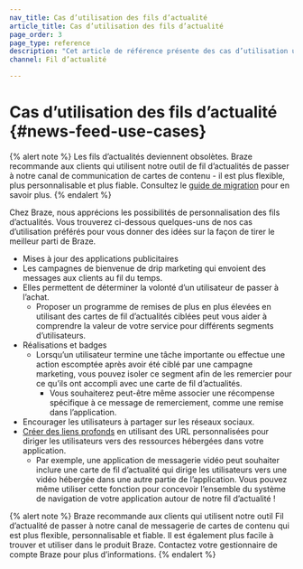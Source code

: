 ```yaml
---
nav_title: Cas d’utilisation des fils d’actualité
article_title: Cas d’utilisation des fils d’actualité
page_order: 3
page_type: reference
description: "Cet article de référence présente des cas d’utilisation utiles pour les fils d’actualité."
channel: Fil d’actualité

---
```


# Cas d’utilisation des fils d’actualité {#news-feed-use-cases}

{% alert note %}
Les fils d’actualités deviennent obsolètes. Braze recommande aux clients qui utilisent notre outil de fil d’actualités de passer à notre canal de communication de cartes de contenu - il est plus flexible, plus personnalisable et plus fiable. Consultez le [guide de migration]({{site.baseurl}}/user_guide/message_building_by_channel/content_cards/migrating_from_news_feed/) pour en savoir plus.
{% endalert %}

Chez Braze, nous apprécions les possibilités de personnalisation des fils d’actualités. Vous trouverez ci-dessous quelques-uns de nos cas d’utilisation préférés pour vous donner des idées sur la façon de tirer le meilleur parti de Braze.

- Mises à jour des applications publicitaires
- Les campagnes de bienvenue de drip marketing qui envoient des messages aux clients au fil du temps.
- Elles permettent de déterminer la volonté d’un utilisateur de passer à l’achat.
  - Proposer un programme de remises de plus en plus élevées en utilisant des cartes de fil d’actualités ciblées peut vous aider à comprendre la valeur de votre service pour différents segments d’utilisateurs.
- Réalisations et badges
  - Lorsqu’un utilisateur termine une tâche importante ou effectue une action escomptée après avoir été ciblé par une campagne marketing, vous pouvez isoler ce segment afin de les remercier pour ce qu’ils ont accompli avec une carte de fil d’actualités.
    - Vous souhaiterez peut-être même associer une récompense spécifique à ce message de remerciement, comme une remise dans l’application.
- Encourager les utilisateurs à partager sur les réseaux sociaux.
- [Créer des liens profonds][1] en utilisant des URL personnalisées pour diriger les utilisateurs vers des ressources hébergées dans votre application.
  - Par exemple, une application de messagerie vidéo peut souhaiter inclure une carte de fil d’actualité qui dirige les utilisateurs vers une vidéo hébergée dans une autre partie de l’application. Vous pouvez même utiliser cette fonction pour concevoir l’ensemble du système de navigation de votre application autour de notre fil d’actualité !
   
{% alert note %}
Braze recommande aux clients qui utilisent notre outil Fil d’actualité de passer à notre canal de messagerie de cartes de contenu qui est plus flexible, personnalisable et fiable. Il est également plus facile à trouver et utiliser dans le produit Braze. Contactez votre gestionnaire de compte Braze pour plus d’informations.
{% endalert %}


[1]: {{site.baseurl}}/user_guide/personalization_and_dynamic_content/deep_linking_to_in-app_content/#deep-linking-to-in-app-content
